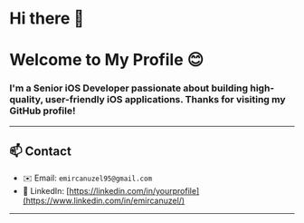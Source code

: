 # Hi there 👋
# Welcome to My Profile 😊

### I'm a **Senior iOS Developer** passionate about building high-quality, user-friendly iOS applications. Thanks for visiting my GitHub profile!

---

## 📫 Contact

- ✉️ Email: `emircanuzel95@gmail.com`
- 🔗 LinkedIn: [https://linkedin.com/in/yourprofile](https://www.linkedin.com/in/emircanuzel/)

---

<!--
**emircanuzel/emircanuzel** is a ✨ _special_ ✨ repository because its `README.md` (this file) appears on your GitHub profile.

Here are some ideas to get you started:

- 🔭 I’m currently working on ...
- 🌱 I’m currently learning ...
- 👯 I’m looking to collaborate on ...
- 🤔 I’m looking for help with ...
- 💬 Ask me about ...
- 📫 How to reach me: ...
- 😄 Pronouns: ...
- ⚡ Fun fact: ...
-->
